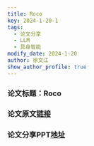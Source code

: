 ```yaml
---
title: Roco 
key: 2024-1-20-1
tags:
  - 论文分享
  - LLM
  - 具身智能
modify_date: 2024-1-20
author: 徐文江
show_author_profile: true
---
```


### 论文标题：Roco         
<!--more-->    
### 论文原文[链接](https://embodied-generalist.github.io/)         


### 论文分享PPT[地址](https://kdocs.cn/l/crDCm3SIKDqf)       
